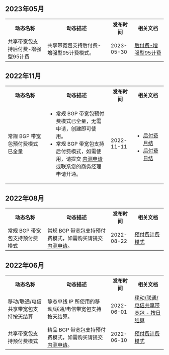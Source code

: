 ## 2023年05月
<table>
<tr>
<th width="25%">动态名称</th>
<th width="40%">动态描述</th>
<th width="15%">发布时间</th>
<th width="20%">相关文档</th>
</tr>
<tr>
<td>共享带宽包支持后付费-增强型95计费</td> 
<td>共享带宽包支持后付费-增强型95计费模式。</td> 
<td>2023-05-30</td> 
<td><a href="https://cloud.tencent.com/document/product/684/89226">后付费-增强型95计费</a></td> 
</tr>
</table>

## 2022年11月
<table>
<tr>
<th width="25%">动态名称</th>
<th width="40%">动态描述</th>
<th width="15%">发布时间</th>
<th width="20%">相关文档</th>
</tr>
<tr>
<td>常规 BGP 带宽包预付费模式已全量</td> 
<td><ul>
<li>常规 BGP 带宽包预付费模式已全量，无需申请，创建即可使用。</li>
<li>常规 BGP 带宽包支持后付费模式，如需使用，请提交  <a href="https://cloud.tencent.com/apply/p/6b45aewuovj">内测申请</a> 或联系您的商务经理申请开通。</li>
</ul></td> 
<td>2022-11-11</td> 
<td><ul></br>
<li><a href="https://cloud.tencent.com/document/product/684/51876">后付费月结</a></li>
<li><a href="https://cloud.tencent.com/document/product/684/75238">后付费日结</a></li></ul></td> 
</tr>
</table>


## 2022年08月
<table>
<tr>
<th width="25%">动态名称</th>
<th width="40%">动态描述</th>
<th width="15%">发布时间</th>
<th width="20%">相关文档</th>
</tr>
<tr>
<td>常规 BGP 带宽包支持预付费模式</td> 
<td>常规 BGP 带宽包支持预付费模式，如需购买请提交 <a href="https://cloud.tencent.com/apply/p/6b45aewuovj">内测申请</a>。</td> 
<td>2022-08-22</td> 
<td><a href="https://cloud.tencent.com/document/product/684/15255#bgp">预付费计费模式</a></td> 
</tr>
</table>


## 2022年06月
<table>
<tr>
<th width="25%">动态名称</th>
<th width="40%">动态描述</th>
<th width="15%">发布时间</th>
<th width="20%">相关文档</th>
</tr>
<tr>
<td>移动/联通/电信共享带宽包支持按天结算</td> 
<td>静态单线 IP 所使用的移动/联通/电信带宽包支持按天结算。</td> 
<td>2022-06-01</td> 
<td><a href="https://cloud.tencent.com/document/product/684/15255#arjs">移动/联通/电信共享带宽包 - 按日结算</a></td> 
</tr>
<tr>
<td>共享带宽包支持预付费模式</td> 
<td>精品 BGP 带宽包支持预付费模式，如需购买请提交 <a href="https://cloud.tencent.com/apply/p/224jt7718s8">内测申请</a>。</td> 
<td>2022-06-10</td> 
<td><a href="https://cloud.tencent.com/document/product/684/75236#BGPYFF">预付费计费模式</a></td> 
</tr>
</table>
